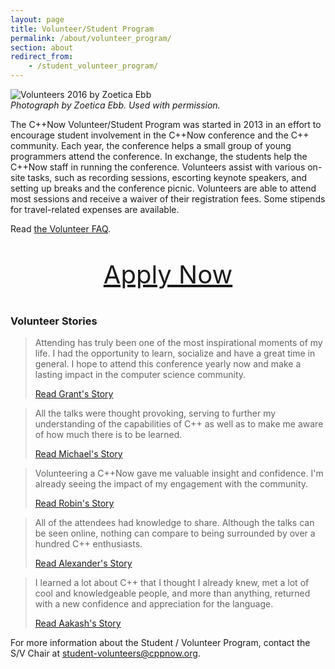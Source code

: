 ```yaml
---
layout: page
title: Volunteer/Student Program
permalink: /about/volunteer_program/
section: about
redirect_from:
    - /student_volunteer_program/
---
```


![Volunteers 2016 by Zoetica Ebb](/assets/img/volunteers/Volunteers2016.jpg "Volunteers 2016 by Zoetica Ebb")<br>
*Photograph by Zoetica Ebb. Used with permission.*

The C++Now Volunteer/Student Program was started in 2013 in an effort to encourage student involvement in the C++Now conference and the C++ community. Each year, the conference helps a small group of young programmers attend the conference. In exchange, the students help the C++Now staff in running the conference. Volunteers assist with various on-site tasks, such as recording sessions, escorting keynote speakers, and setting up breaks and the conference picnic. Volunteers are able to attend most sessions and receive a waiver of their registration fees. Some stipends for travel-related expenses are available.

Read [the Volunteer FAQ](/about/faq/#volunteer-faq).

<p style="text-align: center; font-size: 40px;"><a href="/about/volunteer_program/apply/">Apply Now</a></p>

### Volunteer Stories

<blockquote class="quoteBox">
    <span class="quoteBoxImage" style="background-image: url(/assets/img/volunteers/grant_mercer.jpg);"></span>
    <p class="quoteBoxText">
        Attending has truly been one of the most inspirational moments of my life. I had the opportunity to learn, socialize and have a great time in general. I hope to attend this conference yearly now and make a lasting impact in the computer science community.
    </p>
    <a href="/about/volunteer_program/grant_mercers_volunteer_story/" class="quoteBoxRightLink">Read Grant's Story</a>
</blockquote>

<blockquote class="quoteBox">
    <span class="quoteBoxImage" style="background-image: url(/assets/img/volunteers/michael_lesane.jpg);"></span>
    <p class="quoteBoxText">
        All the talks were thought provoking, serving to further my understanding of the capabilities of C++ as well as to make me aware of how much there is to be learned.
    </p>
    <a href="/about/volunteer_program/michael_lesane_volunteer_story/" class="quoteBoxRightLink">Read Michael's Story</a>
</blockquote>

<blockquote class="quoteBox">
    <span class="quoteBoxImage" style="background-image: url(/assets/img/volunteers/robin_kuzmin.jpeg);"></span>
    <p class="quoteBoxText">
        Volunteering a C++Now gave me valuable insight and confidence. I'm already seeing the impact of my engagement with the community.
    </p>
    <a href="/about/volunteer_program/robin_kuzmin_volunteer_story/" class="quoteBoxRightLink">Read Robin's Story</a>
</blockquote>

<blockquote class="quoteBox">
    <span class="quoteBoxImage" style="background-image: url(/assets/img/volunteers/alexander_duchene.jpg);"></span>
    <p class="quoteBoxText">
        All of the attendees had knowledge to share. Although the talks can be seen online, nothing can compare to being surrounded by over a hundred C++ enthusiasts.
    </p>
    <a href="/about/volunteer_program/alexander_duchene_volunteer_story/" class="quoteBoxRightLink">Read Alexander's Story</a>
</blockquote>

<blockquote class="quoteBox">
    <span class="quoteBoxImage" style="background-image: url(/assets/img/volunteers/aakash_goel.jpg);"></span>
    <p class="quoteBoxText">
        I learned a lot about C++ that I thought I already knew, met a lot of cool and knowledgeable people, and more than anything, returned with a new confidence and appreciation for the language.
    </p>
    <a href="/about/volunteer_program/aakash_goel_volunteer_story/" class="quoteBoxRightLink">Read Aakash's Story</a>
</blockquote>

For more information about the Student / Volunteer Program, contact the S/V Chair at [student-volunteers@cppnow.org](mailto:student-volunteers@cppnow.org).

